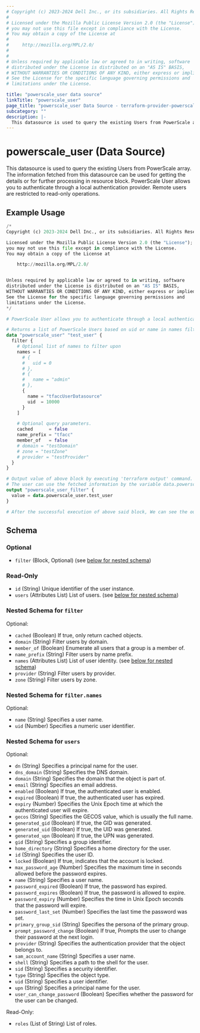 ```yaml
---
# Copyright (c) 2023-2024 Dell Inc., or its subsidiaries. All Rights Reserved.
#
# Licensed under the Mozilla Public License Version 2.0 (the "License");
# you may not use this file except in compliance with the License.
# You may obtain a copy of the License at
#
#     http://mozilla.org/MPL/2.0/
#
#
# Unless required by applicable law or agreed to in writing, software
# distributed under the License is distributed on an "AS IS" BASIS,
# WITHOUT WARRANTIES OR CONDITIONS OF ANY KIND, either express or implied.
# See the License for the specific language governing permissions and
# limitations under the License.

title: "powerscale_user data source"
linkTitle: "powerscale_user"
page_title: "powerscale_user Data Source - terraform-provider-powerscale"
subcategory: ""
description: |-
  This datasource is used to query the existing Users from PowerScale array. The information fetched from this datasource can be used for getting the details or for further processing in resource block. PowerScale User allows you to authenticate through a local authentication provider. Remote users are restricted to read-only operations.
---
```


# powerscale_user (Data Source)

This datasource is used to query the existing Users from PowerScale array. The information fetched from this datasource can be used for getting the details or for further processing in resource block. PowerScale User allows you to authenticate through a local authentication provider. Remote users are restricted to read-only operations.

## Example Usage

```terraform
/*
Copyright (c) 2023-2024 Dell Inc., or its subsidiaries. All Rights Reserved.

Licensed under the Mozilla Public License Version 2.0 (the "License");
you may not use this file except in compliance with the License.
You may obtain a copy of the License at

    http://mozilla.org/MPL/2.0/


Unless required by applicable law or agreed to in writing, software
distributed under the License is distributed on an "AS IS" BASIS,
WITHOUT WARRANTIES OR CONDITIONS OF ANY KIND, either express or implied.
See the License for the specific language governing permissions and
limitations under the License.
*/

# PowerScale User allows you to authenticate through a local authentication provider. Remote users are restricted to read-only operations.

# Returns a list of PowerScale Users based on uid or name in names filter block. 
data "powerscale_user" "test_user" {
  filter {
    # Optional list of names to filter upon
    names = [
      # {
      #   uid = 0
      # },
      # {
      #   name = "admin"
      # },
      {
        name = "tfaccUserDatasource"
        uid  = 10000
      }
    ]

    # Optional query parameters.
    cached      = false
    name_prefix = "tfacc"
    member_of   = false
    # domain = "testDomain"
    # zone = "testZone"
    # provider = "testProvider"
  }
}

# Output value of above block by executing 'terraform output' command.
# The user can use the fetched information by the variable data.powerscale_user.test_user
output "powerscale_user_filter" {
  value = data.powerscale_user.test_user
}

# After the successful execution of above said block, We can see the output value by executing 'terraform output' command.
```

<!-- schema generated by tfplugindocs -->
## Schema

### Optional

- `filter` (Block, Optional) (see [below for nested schema](#nestedblock--filter))

### Read-Only

- `id` (String) Unique identifier of the user instance.
- `users` (Attributes List) List of users. (see [below for nested schema](#nestedatt--users))

<a id="nestedblock--filter"></a>
### Nested Schema for `filter`

Optional:

- `cached` (Boolean) If true, only return cached objects.
- `domain` (String) Filter users by domain.
- `member_of` (Boolean) Enumerate all users that a group is a member of.
- `name_prefix` (String) Filter users by name prefix.
- `names` (Attributes List) List of user identity. (see [below for nested schema](#nestedatt--filter--names))
- `provider` (String) Filter users by provider.
- `zone` (String) Filter users by zone.

<a id="nestedatt--filter--names"></a>
### Nested Schema for `filter.names`

Optional:

- `name` (String) Specifies a user name.
- `uid` (Number) Specifies a numeric user identifier.



<a id="nestedatt--users"></a>
### Nested Schema for `users`

Optional:

- `dn` (String) Specifies a principal name for the user.
- `dns_domain` (String) Specifies the DNS domain.
- `domain` (String) Specifies the domain that the object is part of.
- `email` (String) Specifies an email address.
- `enabled` (Boolean) If true, the authenticated user is enabled.
- `expired` (Boolean) If true, the authenticated user has expired.
- `expiry` (Number) Specifies the Unix Epoch time at which the authenticated user will expire.
- `gecos` (String) Specifies the GECOS value, which is usually the full name.
- `generated_gid` (Boolean) If true, the GID was generated.
- `generated_uid` (Boolean) If true, the UID was generated.
- `generated_upn` (Boolean) If true, the UPN was generated.
- `gid` (String) Specifies a group identifier.
- `home_directory` (String) Specifies a home directory for the user.
- `id` (String) Specifies the user ID.
- `locked` (Boolean) If true, indicates that the account is locked.
- `max_password_age` (Number) Specifies the maximum time in seconds allowed before the password expires.
- `name` (String) Specifies a user name.
- `password_expired` (Boolean) If true, the password has expired.
- `password_expires` (Boolean) If true, the password is allowed to expire.
- `password_expiry` (Number) Specifies the time in Unix Epoch seconds that the password will expire.
- `password_last_set` (Number) Specifies the last time the password was set.
- `primary_group_sid` (String) Specifies the persona of the primary group.
- `prompt_password_change` (Boolean) If true, Prompts the user to change their password at the next login.
- `provider` (String) Specifies the authentication provider that the object belongs to.
- `sam_account_name` (String) Specifies a user name.
- `shell` (String) Specifies a path to the shell for the user.
- `sid` (String) Specifies a security identifier.
- `type` (String) Specifies the object type.
- `uid` (String) Specifies a user identifier.
- `upn` (String) Specifies a principal name for the user.
- `user_can_change_password` (Boolean) Specifies whether the password for the user can be changed.

Read-Only:

- `roles` (List of String) List of roles.